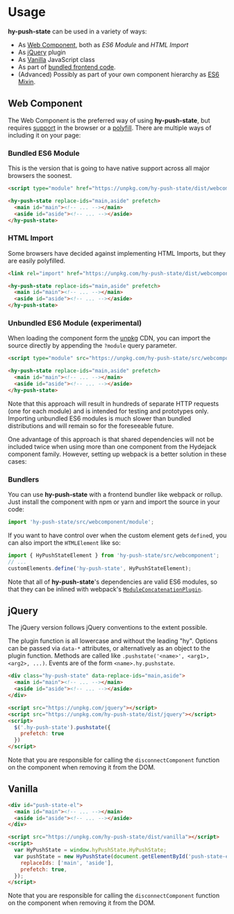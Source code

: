 # Usage

**hy-push-state** can be used in a variety of ways:
* As [Web Component](#web-component), both as *ES6 Module* and *HTML Import*
* As [jQuery](#jquery) plugin
* As [Vanilla](#vanilla) JavaScript class
* As part of [bundled frontend code](#bundlers).
* (Advanced) Possibly as part of your own component hierarchy as [ES6 Mixin][esmixins].

[esmixins]: http://justinfagnani.com/2015/12/21/real-mixins-with-javascript-classes/

## Web Component
The Web Component is the preferred way of using **hy-push-state**, but requires [support] in the browser or a [polyfill]. There are multiple ways of including it on your page:

### Bundled ES6 Module
This is the version that is going to have native support across all major browsers the soonest.

~~~html
<script type="module" href="https://unpkg.com/hy-push-state/dist/webcomponent/module"></script>

<hy-push-state replace-ids="main,aside" prefetch>
  <main id="main"><!-- ... --></main>
  <aside id="aside"><!-- ... --></aside>
</hy-push-state>
~~~

### HTML Import
Some browsers have decided against implementing HTML Imports, but they are easily polyfilled.

~~~html
<link rel="import" href="https://unpkg.com/hy-push-state/dist/webcomponent/hy-push-state.html">

<hy-push-state replace-ids="main,aside" prefetch>
  <main id="main"><!-- ... --></main>
  <aside id="aside"><!-- ... --></aside>
</hy-push-state>
~~~

### Unbundled ES6 Module (experimental)
When loading the component form the [unpkg] CDN, you can import the source directly by appending the `?module` query parameter.

~~~html
<script type="module" src="https://unpkg.com/hy-push-state/src/webcomponent/module?module"></script>

<hy-push-state replace-ids="main,aside" prefetch>
  <main id="main"><!-- ... --></main>
  <aside id="aside"><!-- ... --></aside>
</hy-push-state>
~~~

Note that this approach will result in hundreds of separate HTTP requests (one for each module) and is intended for testing and prototypes only. Importing unbundled ES6 modules is much slower than bundled distributions and will remain so for the foreseeable future.

One advantage of this approach is that shared dependencies will not be included twice when using more than one component from the Hydejack component family. However, setting up webpack is a better solution in these cases:

### Bundlers
You can use **hy-push-state** with a frontend bundler like webpack or rollup.
Just install the component with npm or yarn and import the source in your code:

```js
import 'hy-push-state/src/webcomponent/module';
```

If you want to have control over when the custom element gets `define`d, you can also import the `HTMLElement` like so:

```js
import { HyPushStateElement } from 'hy-push-state/src/webcomponent';
// ...
customElements.define('hy-push-state', HyPushStateElement);
```

Note that all of **hy-push-state**'s dependencies are valid ES6 modules, so that they can be inlined with webpack's [`ModuleConcatenationPlugin`][mcp].

[support]: https://caniuse.com/#feat=template,custom-elementsv1,shadowdomv1,es6-module,imports
[polyfill]: https://github.com/webcomponents/webcomponentsjs
[unpkg]: https://unpkg.com/
[mcp]: https://webpack.js.org/plugins/module-concatenation-plugin/

<!--more-->

## jQuery
The jQuery version follows jQuery conventions to the extent possible.

The plugin function is all lowercase and without the leading "hy".
Options can be passed via `data-*` attributes, or alternatively as an object to the plugin function.
Methods are called like `.pushstate('<name>', <arg1>, <arg2>, ...)`.
Events are of the form `<name>.hy.pushstate`.

~~~html
<div class="hy-push-state" data-replace-ids="main,aside">
  <main id="main"><!-- ... --></main>
  <aside id="aside"><!-- ... --></aside>
</div>

<script src="https://unpkg.com/jquery"></script>
<script src="https://unpkg.com/hy-push-state/dist/jquery"></script>
<script>
  $('.hy-push-state').pushstate({
    prefetch: true
  })
</script>
~~~

Note that you are responsible for calling the `disconnectComponent` function on the component when removing it from the DOM.

## Vanilla

~~~html
<div id="push-state-el">
  <main id="main"><!-- ... --></main>
  <aside id="aside"><!-- ... --></aside>
</div>

<script src="https://unpkg.com/hy-push-state/dist/vanilla"></script>
<script>
  var HyPushState = window.hyPushState.HyPushState;
  var pushState = new HyPushState(document.getElementById('push-state-el'), {
    replaceIds: ['main', 'aside'],
    prefetch: true,
  });
</script>
~~~

Note that you are responsible for calling the `disconnectComponent` function on the component when removing it from the DOM.
